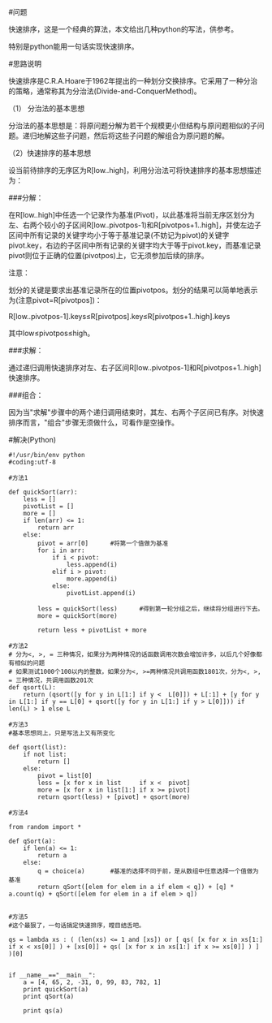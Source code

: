 #问题

快速排序，这是一个经典的算法，本文给出几种python的写法，供参考。

特别是python能用一句话实现快速排序。

#思路说明

快速排序是C.R.A.Hoare于1962年提出的一种划分交换排序。它采用了一种分治的策略，通常称其为分治法(Divide-and-ConquerMethod)。

（1） 分治法的基本思想

分治法的基本思想是：将原问题分解为若干个规模更小但结构与原问题相似的子问题。递归地解这些子问题，然后将这些子问题的解组合为原问题的解。

（2）快速排序的基本思想

设当前待排序的无序区为R[low..high]，利用分治法可将快速排序的基本思想描述为：

###分解：

在R[low..high]中任选一个记录作为基准(Pivot)，以此基准将当前无序区划分为左、右两个较小的子区间R[low..pivotpos-1)和R[pivotpos+1..high]，并使左边子区间中所有记录的关键字均小于等于基准记录(不妨记为pivot)的关键字pivot.key，右边的子区间中所有记录的关键字均大于等于pivot.key，而基准记录pivot则位于正确的位置(pivotpos)上，它无须参加后续的排序。

注意：

划分的关键是要求出基准记录所在的位置pivotpos。划分的结果可以简单地表示为(注意pivot=R[pivotpos])：

R[low..pivotpos-1].keys≤R[pivotpos].key≤R[pivotpos+1..high].keys

其中low≤pivotpos≤high。

###求解：

通过递归调用快速排序对左、右子区间R[low..pivotpos-1]和R[pivotpos+1..high]快速排序。

###组合：

因为当"求解"步骤中的两个递归调用结束时，其左、右两个子区间已有序。对快速排序而言，"组合"步骤无须做什么，可看作是空操作。

#解决(Python)
	
	#!/usr/bin/env python
	#coding:utf-8
	
	#方法1
	
	def quickSort(arr):
	    less = []
	    pivotList = []
	    more = []
	    if len(arr) <= 1:
	        return arr
	    else:
	        pivot = arr[0]      #将第一个值做为基准
	        for i in arr:
	            if i < pivot:
	                less.append(i)
	            elif i > pivot:
	                more.append(i)
	            else:
	                pivotList.append(i)
	
	        less = quickSort(less)      #得到第一轮分组之后，继续将分组进行下去。
	        more = quickSort(more)
	
	        return less + pivotList + more
	
	#方法2
	# 分为<, >, = 三种情况，如果分为两种情况的话函数调用次数会增加许多，以后几个好像都有相似的问题
	# 如果测试1000个100以内的整数，如果分为<, >=两种情况共调用函数1801次，分为<, >, = 三种情况，共调用函数201次
	def qsort(L):
	    return (qsort([y for y in L[1:] if y <  L[0]]) + L[:1] + [y for y in L[1:] if y == L[0] + qsort([y for y in L[1:] if y > L[0]])) if len(L) > 1 else L
	
	#方法3
	#基本思想同上，只是写法上又有所变化
	
	def qsort(list):
	    if not list:
	        return []
	    else:
	        pivot = list[0]
	        less = [x for x in list     if x <  pivot]
	        more = [x for x in list[1:] if x >= pivot]
	        return qsort(less) + [pivot] + qsort(more)
	
	#方法4
	
	from random import *
	
	def qSort(a):
	    if len(a) <= 1:
	        return a
	    else:
	        q = choice(a)       #基准的选择不同于前，是从数组中任意选择一个值做为基准
	        return qSort([elem for elem in a if elem < q]) + [q] * a.count(q) + qSort([elem for elem in a if elem > q])
	
	
	#方法5
	#这个最狠了，一句话搞定快速排序，瞠目结舌吧。
	
	qs = lambda xs : ( (len(xs) <= 1 and [xs]) or [ qs( [x for x in xs[1:] if x < xs[0]] ) + [xs[0]] + qs( [x for x in xs[1:] if x >= xs[0]] ) ] )[0]
	
	
	if __name__=="__main__":
	    a = [4, 65, 2, -31, 0, 99, 83, 782, 1]
	    print quickSort(a)
	    print qSort(a)
	
	    print qs(a)
